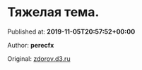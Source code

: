 
# Тяжелая тема.

Published at: **2019-11-05T20:57:52+00:00**

Author: **perecfx**

Original: [zdorov.d3.ru](https://zdorov.d3.ru/tiazhelaia-tema-1872473/)


